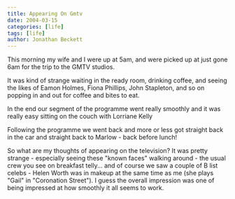 ```yaml
---
title: Appearing On Gmtv
date: 2004-03-15
categories: [life]
tags: [life]
author: Jonathan Beckett
---
```


This morning my wife and I were up at 5am, and were picked up at just gone 6am for the trip to the GMTV studios.

It was kind of strange waiting in the ready room, drinking coffee, and seeing the likes of Eamon Holmes, Fiona Phillips, John Stapleton, and so on popping in and out for coffee and bites to eat.

In the end our segment of the programme went really smoothly and it was really easy sitting on the couch with Lorriane Kelly 

Following the programme we went back and more or less got straight back in the car and straight back to Marlow - back before lunch!

So what are my thoughts of appearing on the television? It was pretty strange - especially seeing these "known faces" walking around - the usual crew you see on breakfast telly... and of course we saw a couple of B list celebs - Helen Worth was in makeup at the same time as me (she plays "Gail" in "Coronation Street"). I guess the overall impression was one of being impressed at how smoothly it all seems to work.